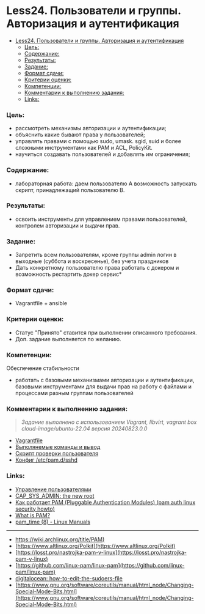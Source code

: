 # Less24. Пользователи и группы. Авторизация и аутентификация
- [Less24. Пользователи и группы. Авторизация и аутентификация](#less24-пользователи-и-группы-авторизация-и-аутентификация)
    - [Цель:](#цель)
    - [Содержание:](#содержание)
    - [Результаты:](#результаты)
    - [Задание:](#задание)
    - [Формат сдачи:](#формат-сдачи)
    - [Критерии оценки:](#критерии-оценки)
    - [Компетенции:](#компетенции)
    - [Комментарии к выполнению задания:](#комментарии-к-выполнению-задания)
    - [Links:](#links)

### Цель: 
- рассмотреть механизмы авторизации и аутентификации;
- объяснить какие бывают права у пользователей;
- управлять правами с помощью sudo, umask. sgid, suid и более сложными инструментами как PAM и ACL, PolicyKit.
- научиться создавать пользователей и добавлять им ограничения;
  
### Содержание:
- лабораторная работа: даем пользователю A возможность запускать скрипт, принадлежащий пользователю B.
### Результаты:
- освоить инструменты для управлением правами пользователей, контролем авторизации и выдачи прав.
### Задание:
- Запретить всем пользователям, кроме группы admin логин в выходные (суббота и воскресенье), без учета праздников
- Дать конкретному пользователю права работать с докером и возможность рестартить докер сервис*

### Формат сдачи: 
- Vagrantfile + ansible

### Критерии оценки:
- Статус "Принято" ставится при выполнении описанного требования.
- Доп. задание выполняется по желанию.

### Компетенции:
Обеспечение стабильности
   - работать с базовыми механизмами авторизации и аутентификации, базовыми инструментами для выдачи прав на работу с файлами и процессами разным группам пользователей

  
### Комментарии к выполнению задания:

> _Задание выполнено c использованием Vagrant, libvirt, vagrant box cloud-image/ubuntu-22.04 версия 20240823.0.0_

- [Vagrantfile](./files/Vagrantfile)
- [Выполянемые команды и вывод](./files/typescript01)
- [Скрипт проверки пользователя](./files/login.sh)
- [Конфиг /etc/pam.d/sshd](./files/sshd)


### Links:

- [Управление пользователями](https://firstvds.ru/technology/linux-user-management#:~:text=%D0%92%20Linux%20%D1%81%D1%83%D1%89%D0%B5%D1%81%D1%82%D0%B2%D1%83%D1%8E%D1%82%20%D1%82%D1%80%D0%B8%20%D1%82%D0%B8%D0%BF%D0%B0,%D0%9B%D0%BE%D0%BA%D0%B0%D0%BB%D1%8C%D0%BD%D1%8B%D0%B5%20%D0%BF%D0%BE%D0%BB%D1%8C%D0%B7%D0%BE%D0%B2%D0%B0%D1%82%D0%B5%D0%BB%D0%B8%20%E2%80%94%20%D0%BD%D0%B5%D0%BF%D1%80%D0%B8%D0%B2%D0%B8%D0%BB%D0%B5%D0%B3%D0%B8%D1%80%D0%BE%D0%B2%D0%B0%D0%BD%D0%BD%D1%8B%D0%B5%20%D0%BF%D0%BE%D0%BB%D1%8C%D0%B7%D0%BE%D0%B2%D0%B0%D1%82%D0%B5%D0%BB%D0%B8)
- [CAP_SYS_ADMIN: the new root](https://lwn.net/Articles/486306/)
- [Как работает PAM (Pluggable Authentication Modules) (pam auth linux security howto)](https://www.opennet.ru/base/net/pam_linux.txt.html)
- [What is PAM?](https://medium.com/information-and-technology/wtf-is-pam-99a16c80ac57)
- [pam_time (8) - Linux Manuals](https://www.systutorials.com/docs/linux/man/8-pam_time/)

---
- [https://wiki.archlinux.org/title/PAM)](https://wiki.archlinux.org/title/PAM_(%D0%A0%D1%83%D1%81%D1%81%D0%BA%D0%B8%D0%B9))
- [https://www.altlinux.org/Polkit](https://www.altlinux.org/Polkit)
- [https://losst.pro/nastrojka-pam-v-linux](https://losst.pro/nastrojka-pam-v-linux)
- [https://github.com/linux-pam/linux-pam](https://github.com/linux-pam/linux-pam)
- [digitalocean: how-to-edit-the-sudoers-file](https://www.digitalocean.com/community/tutorials/how-to-edit-the-sudoers-file)  
- [https://www.gnu.org/software/coreutils/manual/html_node/Changing-Special-Mode-Bits.html](https://www.gnu.org/software/coreutils/manual/html_node/Changing-Special-Mode-Bits.html)